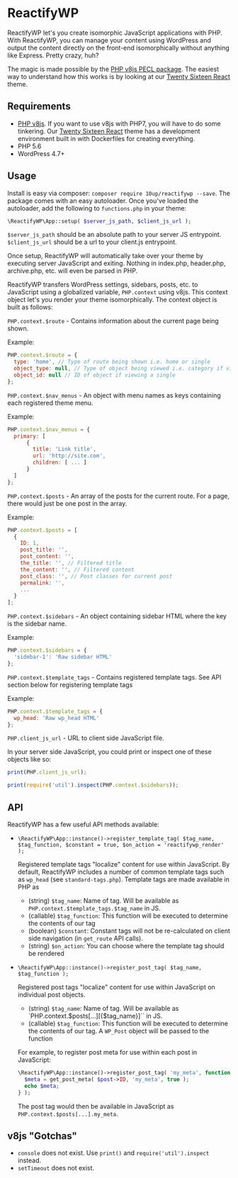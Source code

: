 # ReactifyWP

ReactifyWP let's you create isomorphic JavaScript applications with PHP. With ReactifyWP, you can manage your content using WordPress and output the content directly on the front-end isomorphically without anything like Express. Pretty crazy, huh?

The magic is made possible by the [PHP v8js PECL package](https://pecl.php.net/package/v8js). The easiest way to understand how this works is by looking at our [Twenty Sixteen React](https://github.com/10up/twentysixteenreact) theme.

## Requirements

* [PHP v8js](https://pecl.php.net/package/v8js). If you want to use v8js with PHP7, you will have to do some tinkering. Our [Twenty Sixteen React](https://github.com/10up/twentysixteenreact) theme has a development environment built in with Dockerfiles for creating everything.
* PHP 5.6
* WordPress 4.7+

## Usage

Install is easy via composer: `composer require 10up/reactifywp --save`. The package comes with an easy autoloader. Once you've loaded the autoloader, add the following to `functions.php` in your theme:

```php
\ReactifyWP\App::setup( $server_js_path, $client_js_url );
```

`$server_js_path` should be an absolute path to your server JS entrypoint. `$client_js_url` should be a url to your client.js entrypoint.

Once setup, ReactifyWP will automatically take over your theme by executing server JavaScript and exiting. Nothing in index.php, header.php, archive.php, etc. will even be parsed in PHP.

ReactifyWP transfers WordPress settings, sidebars, posts, etc. to JavaScript using a globalized variable, `PHP.context` using v8js. This context object let's you render your theme isomorphically. The context object is built as follows:

`PHP.context.$route` - Contains information about the current page being shown.

Example:
```javascript
PHP.context.$route = {
  type: 'home', // Type of route being shown i.e. home or single
  object_type: null, // Type of object being viewed i.e. category if viewing a category archive
  object_id: null // ID of object if viewing a single
};
```

`PHP.context.$nav_menus` - An object with menu names as keys containing each registered theme menu.

Example:
```javascript
PHP.context.$nav_menus = {
  primary: [
      {
        title: 'Link title',
        url: 'http://site.com',
        children: [ ... ]
      }
  ]
};
```

`PHP.context.$posts` - An array of the posts for the current route. For a page, there would just be one post in the array.

Example:
```javascript
PHP.context.$posts = [
  {
    ID: 1,
    post_title: '',
    post_content: '',
    the_title: '', // Filtered title
    the_content: '', // Filtered content
    post_class: '', // Post classes for current post
    permalink: '',
    ...
  }
];
```

`PHP.context.$sidebars` - An object containing sidebar HTML where the key is the sidebar name.

Example:
```javascript
PHP.context.$sidebars = {
  'sidebar-1': 'Raw sidebar HTML'
};
```

`PHP.context.$template_tags` - Contains registered template tags. See API section below for registering template tags

Example:
```javascript
PHP.context.$template_tags = {
  wp_head: 'Raw wp_head HTML'
};
```

`PHP.client_js_url` - URL to client side JavaScript file.

In your server side JavaScript, you could print or inspect one of these objects like so:
```javascript
print(PHP.client_js_url);

print(require('util').inspect(PHP.context.$sidebars));
```

## API

ReactifyWP has a few useful API methods available:

* `\ReactifyWP\App::instance()->register_template_tag( $tag_name, $tag_function, $constant = true, $on_action = 'reactifywp_render' );`

  Registered template tags "localize" content for use within JavaScript. By default, ReactifyWP includes a number of common template tags such as `wp_head` (see `standard-tags.php`). Template tags are made available in PHP as 
  
  * (string) `$tag_name`: Name of tag. Will be available as `PHP.context.$template_tags.$tag_name` in JS.
  * (callable) `$tag_function`: This function will be executed to determine the contents of our tag
  * (boolean) `$constant`: Constant tags will not be re-calculated on client side navigation (in `get_route` API calls).
  * (string) `$on_action`: You can choose where the template tag should be rendered

* `\ReactifyWP\App::instance()->register_post_tag( $tag_name, $tag_function );`

  Registered post tags "localize" content for use within JavaScript on individual post objects.
  
  * (string) `$tag_name`: Name of tag. Will be available as `PHP.context.$posts[...][{$tag_name}]`` in JS.
  * (callable) `$tag_function`: This function will be executed to determine the contents of our tag. A `WP_Post` object will be passed to the function

  For example, to register post meta for use within each post in JavaScript:

  ```php
  \ReactifyWP\App::instance()->register_post_tag( 'my_meta', function( $post ) {
    $meta = get_post_meta( $post->ID, 'my_meta', true );
    echo $meta;
  } );
  ```

  The post tag would then be available in JavaScript as `PHP.context.$posts[...].my_meta`.

## v8js "Gotchas"

* `console` does not exist. Use `print()` and `require('util').inspect` instead.
* `setTimeout` does not exist.


